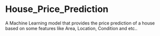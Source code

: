# House_Price_Prediction
A Machine Learning model that provides the price prediction of a house based on some features like Area, Location, Condition and etc..
